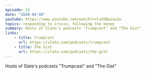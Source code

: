 ```yaml
---
episode: 13
date: "2020-04-08"
youtube: https://www.youtube.com/watch?v=lz65Bwiau2w
topics: responding to crisis; following the money
summary: Hosts of Slate's podcasts "Trumpcast" and "The Gist"
links:
    - title: Trumpcast
      url: https://slate.com/podcasts/trumpcast
    - title: The Gist
      url: https://slate.com/podcasts/the-gist
---
```


Hosts of Slate's podcasts "Trumpcast" and "The Gist"
